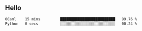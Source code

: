## Hello
<!--START_SECTION:waka-->

```txt
OCaml    15 mins         █████████████████████████   99.76 %
Python   0 secs          ░░░░░░░░░░░░░░░░░░░░░░░░░   00.24 %
```

<!--END_SECTION:waka-->
